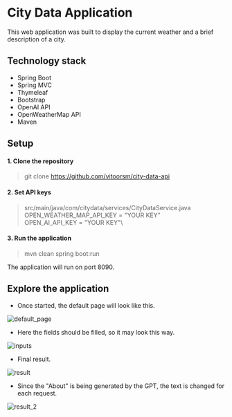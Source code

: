 <h1> City Data Application</h1>

This web application was built to display the current weather and a brief description of a city.

## Technology stack
* Spring Boot
* Spring MVC
* Thymeleaf
* Bootstrap
* OpenAI API
* OpenWeatherMap API
* Maven

## Setup

#### 1. Clone the repository

> git clone https://github.com/vitoorsm/city-data-api

#### 2. Set API keys

> src/main/java/com/citydata/services/CityDataService.java\
> OPEN_WEATHER_MAP_API_KEY = "YOUR KEY"\
> OPEN_AI_API_KEY = "YOUR KEY"\

#### 3. Run the application

> mvn clean spring boot:run

The application will run on port 8090.

## Explore the application

* Once started, the default page will look like this.

![default_page](https://user-images.githubusercontent.com/111457616/227644895-4de5c3ca-9dd7-44fc-8c98-67447273bb00.png)

* Here the fields should be filled, so it may look this way.

![inputs](https://user-images.githubusercontent.com/111457616/227645458-a5830bc5-669c-40a8-bedb-637e39aaf59c.png)

* Final result.

![result](https://user-images.githubusercontent.com/111457616/227645828-59fce4ca-bc0e-4a06-ad49-71c00e310379.png)

* Since the "About" is being generated by the GPT, the text is changed for each request.

![result_2](https://user-images.githubusercontent.com/111457616/227646100-e4cc5581-9c79-47d6-9b7b-03f7d729562d.png)


